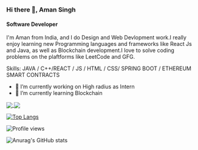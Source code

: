 ### Hi there 👋, Aman Singh
#### Software Developer

I'm Aman from India, and I do Design and Web Devlopment work.I really enjoy learning new Programming languages and frameworks like React Js and Java, as well as Blockchain development.I love to solve coding problems on the  plaftforms like LeetCode and GFG.

Skills: JAVA / C++/REACT / JS / HTML / CSS/ SPRING BOOT / ETHEREUM SMART CONTRACTS

- 🔭 I’m currently working on High radius as Intern 
- 🌱 I’m currently learning Blockchain   



<a href="https://github.com/anuraghazra/github-readme-stats">
  <img align="center" src="https://github-readme-stats.vercel.app/api/pin/?username=anuraghazra&repo=github-readme-stats" />
</a>
<a href="https://github.com/anuraghazra/convoychat">
  <img align="center" src="https://github-readme-stats.vercel.app/api/pin/?username=anuraghazra&repo=convoychat" />
</a>


[![Top Langs](https://github-readme-stats.vercel.app/api/top-langs/?username=anuraghazra&langs_count=8)](https://github.com/anuraghazra/github-readme-stats)

![Profile views](https://gpvc.arturio.dev/xamanyy)  

![Anurag's GitHub stats](https://github-readme-stats.vercel.app/api?username=xamanyy&show_icons=true&theme=radical)
